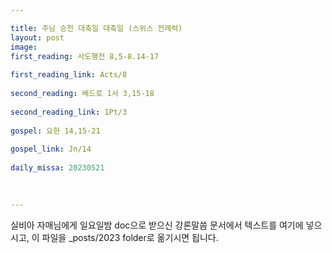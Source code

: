 ```yaml
---

title: 주님 승천 대축일 대축일 (스위스 전례력)
layout: post 
image: 
first_reading: 사도행전 8,5-8.14-17
 
first_reading_link: Acts/8
 
second_reading: 베드로 1서 3,15-18
 
second_reading_link: 1Pt/3
 
gospel: 요한 14,15-21
 
gospel_link: Jn/14
 
daily_missa: 20230521
 
 

---
```



실비아 자매님에게 일요일밤 doc으로 받으신
강론말씀 문서에서
텍스트를 여기에 넣으시고,
이 파일을 _posts/2023 folder로 옮기시면 됩니다.
